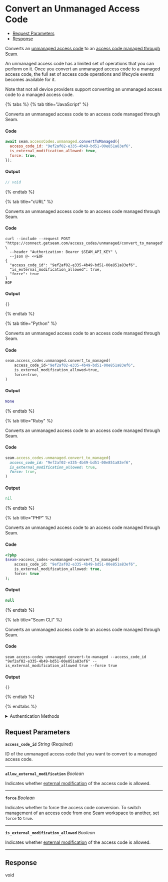 # Convert an Unmanaged Access Code

- [Request Parameters](#request-parameters)
- [Response](#response)

Converts an [unmanaged access code](https://docs.seam.co/latest/capability-guides/smart-locks/access-codes/migrating-existing-access-codes) to an [access code managed through Seam](https://docs.seam.co/latest/capability-guides/smart-locks/access-codes).

An unmanaged access code has a limited set of operations that you can perform on it. Once you convert an unmanaged access code to a managed access code, the full set of access code operations and lifecycle events becomes available for it.

Note that not all device providers support converting an unmanaged access code to a managed access code.


{% tabs %}
{% tab title="JavaScript" %}

Converts an unmanaged access code to an access code managed through Seam.

#### Code

```javascript
await seam.accessCodes.unmanaged.convertToManaged({
  access_code_id: "9ef2af02-e335-4b49-bd51-00e851a83ef6",
  is_external_modification_allowed: true,
  force: true,
});
```

#### Output

```javascript
// void
```
{% endtab %}

{% tab title="cURL" %}

Converts an unmanaged access code to an access code managed through Seam.

#### Code

```curl
curl --include --request POST "https://connect.getseam.com/access_codes/unmanaged/convert_to_managed" \
  --header "Authorization: Bearer $SEAM_API_KEY" \
  --json @- <<EOF
{
  "access_code_id": "9ef2af02-e335-4b49-bd51-00e851a83ef6",
  "is_external_modification_allowed": true,
  "force": true
}
EOF
```

#### Output

```curl
{}
```
{% endtab %}

{% tab title="Python" %}

Converts an unmanaged access code to an access code managed through Seam.

#### Code

```python
seam.access_codes.unmanaged.convert_to_managed(
    access_code_id="9ef2af02-e335-4b49-bd51-00e851a83ef6",
    is_external_modification_allowed=true,
    force=true,
)
```

#### Output

```python
None
```
{% endtab %}

{% tab title="Ruby" %}

Converts an unmanaged access code to an access code managed through Seam.

#### Code

```ruby
seam.access_codes.unmanaged.convert_to_managed(
  access_code_id: "9ef2af02-e335-4b49-bd51-00e851a83ef6",
  is_external_modification_allowed: true,
  force: true,
)
```

#### Output

```ruby
nil
```
{% endtab %}

{% tab title="PHP" %}

Converts an unmanaged access code to an access code managed through Seam.

#### Code

```php
<?php
$seam->access_codes->unmanaged->convert_to_managed(
    access_code_id: "9ef2af02-e335-4b49-bd51-00e851a83ef6",
    is_external_modification_allowed: true,
    force: true
);
```

#### Output

```php
null
```
{% endtab %}

{% tab title="Seam CLI" %}

Converts an unmanaged access code to an access code managed through Seam.

#### Code

```seam_cli
seam access-codes unmanaged convert-to-managed --access_code_id "9ef2af02-e335-4b49-bd51-00e851a83ef6" --is_external_modification_allowed true --force true
```

#### Output

```seam_cli
{}
```
{% endtab %}

{% endtabs %}


<details>

<summary>Authentication Methods</summary>

- API key
- Client session token
- Personal access token
  <br>Must also include the `seam-workspace` header in the request.

To learn more, see [Authentication](https://docs.seam.co/latest/api/authentication).
</details>

## Request Parameters

**`access_code_id`** *String* (Required)

ID of the unmanaged access code that you want to convert to a managed access code.

---

**`allow_external_modification`** *Boolean*

Indicates whether [external modification](https://docs.seam.co/latest/capability-guides/smart-locks/access-codes#external-modification) of the access code is allowed.

---

**`force`** *Boolean*

Indicates whether to force the access code conversion. To switch management of an access code from one Seam workspace to another, set `force` to `true`.

---

**`is_external_modification_allowed`** *Boolean*

Indicates whether [external modification](https://docs.seam.co/latest/capability-guides/smart-locks/access-codes#external-modification) of the access code is allowed.

---


## Response

void
